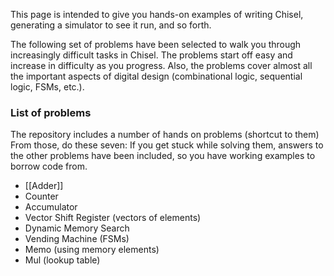 This page is intended to give you hands-on examples of writing Chisel, generating a simulator to see it run, and so forth.

The following set of problems have been selected to walk you through increasingly difficult tasks in Chisel. The problems start off easy and increase in difficulty as you progress. Also, the problems cover almost all the important aspects of digital design (combinational logic, sequential logic, FSMs, etc.).

### List of problems

The repository includes a number of hands on problems (shortcut to them) From those, do these seven:
If you get stuck while solving them, answers to the other problems have been included, so you have working examples to borrow code from.

* [[Adder]]
* Counter
* Accumulator
* Vector Shift Register (vectors of elements)
* Dynamic Memory Search
* Vending Machine (FSMs)
* Memo (using memory elements)
* Mul (lookup table)